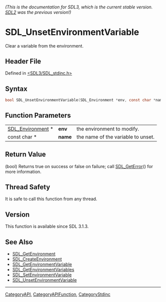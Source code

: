 ###### (This is the documentation for SDL3, which is the current stable version. [SDL2](https://wiki.libsdl.org/SDL2/) was the previous version!)
# SDL_UnsetEnvironmentVariable

Clear a variable from the environment.

## Header File

Defined in [<SDL3/SDL_stdinc.h>](https://github.com/libsdl-org/SDL/blob/main/include/SDL3/SDL_stdinc.h)

## Syntax

```c
bool SDL_UnsetEnvironmentVariable(SDL_Environment *env, const char *name);
```

## Function Parameters

|                                      |          |                                    |
| ------------------------------------ | -------- | ---------------------------------- |
| [SDL_Environment](SDL_Environment) * | **env**  | the environment to modify.         |
| const char *                         | **name** | the name of the variable to unset. |

## Return Value

(bool) Returns true on success or false on failure; call
[SDL_GetError](SDL_GetError)() for more information.

## Thread Safety

It is safe to call this function from any thread.

## Version

This function is available since SDL 3.1.3.

## See Also

- [SDL_GetEnvironment](SDL_GetEnvironment)
- [SDL_CreateEnvironment](SDL_CreateEnvironment)
- [SDL_GetEnvironmentVariable](SDL_GetEnvironmentVariable)
- [SDL_GetEnvironmentVariables](SDL_GetEnvironmentVariables)
- [SDL_SetEnvironmentVariable](SDL_SetEnvironmentVariable)
- [SDL_UnsetEnvironmentVariable](SDL_UnsetEnvironmentVariable)

----
[CategoryAPI](CategoryAPI), [CategoryAPIFunction](CategoryAPIFunction), [CategoryStdinc](CategoryStdinc)


